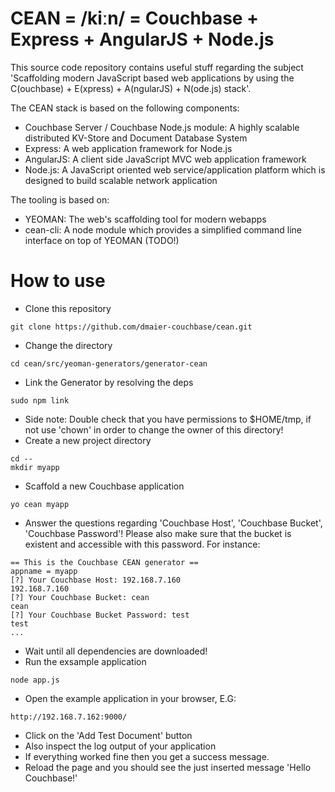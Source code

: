 # CEAN = /kiːn/ = Couchbase + Express + AngularJS + Node.js

This source code repository contains useful stuff regarding the subject 'Scaffolding modern JavaScript based web applications by using the C(ouchbase) + E(xpress) + A(ngularJS) + N(ode.js) stack'.

The CEAN stack is based on the following components:

* Couchbase Server / Couchbase Node.js module: A highly scalable distributed KV-Store and Document Database System
* Express: A web application framework for Node.js
* AngularJS: A client side JavaScript MVC web application framework
* Node.js: A JavaScript oriented web service/application platform which is designed to build scalable network application

The tooling is based on:

* YEOMAN: The web's scaffolding tool for modern webapps
* cean-cli: A node module which provides a simplified command line interface on top of YEOMAN (TODO!)

# How to use

* Clone this repository
```
git clone https://github.com/dmaier-couchbase/cean.git
```
* Change the directory
```
cd cean/src/yeoman-generators/generator-cean
```
* Link the Generator by resolving the deps
```
sudo npm link
```
* Side note: Double check that you have permissions to $HOME/tmp, if not use 'chown' in order to change the owner of this directory!
* Create a new project directory 
```
cd --
mkdir myapp
```
* Scaffold a new Couchbase application
```
yo cean myapp
```
* Answer the questions regarding 'Couchbase Host', 'Couchbase Bucket', 'Couchbase Password'! Please also make sure that the bucket is existent and accessible with this password. For instance:
```
== This is the Couchbase CEAN generator ==
appname = myapp
[?] Your Couchbase Host: 192.168.7.160
192.168.7.160
[?] Your Couchbase Bucket: cean
cean
[?] Your Couchbase Bucket Password: test
test
...
```
* Wait until all dependencies are downloaded!
* Run the exsample application
```
node app.js
```
* Open the example application in your browser, E.G:
```
http://192.168.7.162:9000/
```
* Click on the 'Add Test Document' button
* Also inspect the log output of your application
* If everything worked fine then you get a success message.
* Reload the page and you should see the just inserted message 'Hello Couchbase!'
